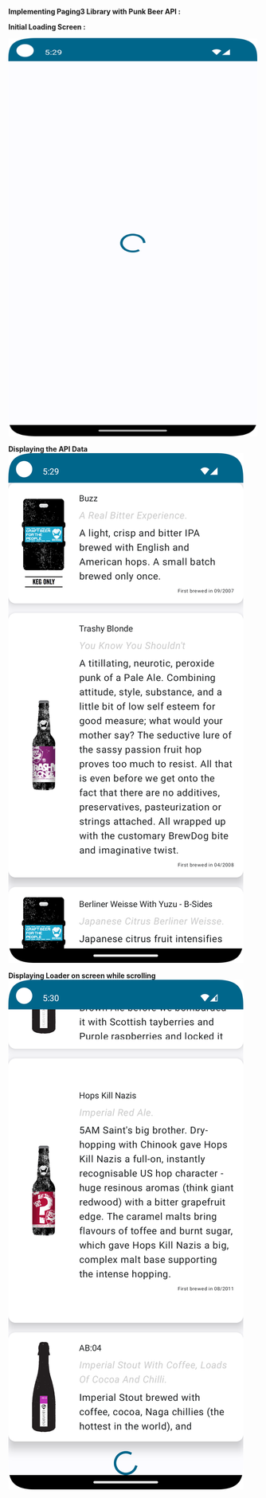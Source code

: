 **Implementing Paging3 Library with Punk Beer API :**

**Initial Loading Screen :**

<img alt="Initial_load.png" height="800" src="Initial_load.png" width="500"/>

**Displaying the API Data**
![Paging3_screen.png](Paging3_screen.png)

**Displaying Loader on screen while scrolling**
![showing_loader.png](showing_loader.png)